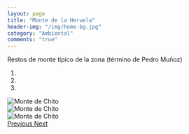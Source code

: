 ```yaml
---
layout: page
title: "Monte de la Heruela"
header-img: "/img/home-bg.jpg"
category: "Ambiental"
comments: "true"
---
```



Restos de monte típico de la zona (término de Pedro Muñoz)



<div id="myCarousel" class="carousel slide" data-ride="carousel">
  <!-- Indicators -->
  <ol class="carousel-indicators">
    <li data-target="#myCarousel" data-slide-to="0" class="active"></li>    <li data-target="#myCarousel" data-slide-to="1"></li>    <li data-target="#myCarousel" data-slide-to="2"></li>
  </ol>
  <!-- Wrapper for slides -->
  <div class="carousel-inner" role="listbox">
    <div class="item active">
      <img src="{{ site.github.url }}/img/monte-de-chito-1.jpg" alt="Monte de Chito">
    </div>
    <div class="item">
      <img src="{{ site.github.url }}/img/monte-de-chito-2.jpg" alt="Monte de Chito">
    </div>
    <div class="item">
      <img src="{{ site.github.url }}/img/monte-de-chito-3.jpg" alt="Monte de Chito">
    </div>
  <!-- Left and right controls -->
  <a class="left carousel-control" href="#myCarousel" role="button" data-slide="prev">
    <span class="glyphicon glyphicon-chevron-left" aria-hidden="true"></span>
    <span class="sr-only">Previous</span>
  </a>
  <a class="right carousel-control" href="#myCarousel" role="button" data-slide="next">
    <span class="glyphicon glyphicon-chevron-right" aria-hidden="true"></span>
    <span class="sr-only">Next</span>
  </a>
</div>


